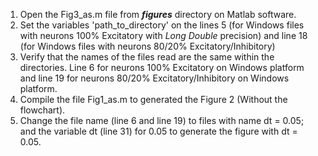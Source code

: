 1. Open the Fig3_as.m file from **_figures_** directory on Matlab software.
2. Set the variables 'path_to_directory' on the lines 5 (for Windows files with neurons 100% Excitatory with _Long Double_ precision) and line 18 (for Windows files with neurons 80/20% Excitatory/Inhibitory)
3. Verify that the names of the files read are the same within the directories. Line 6 for neurons 100% Excitatory on Windows platform and line 19 for neurons 80/20% Excitatory/Inhibitory on Windows platform.
4. Compile the file Fig1_as.m to generated the Figure 2 (Without the flowchart).
5. Change the file name (line 6 and line 19) to files with name dt = 0.05; and the variable dt (line 31) for 0.05 to generate the figure with dt = 0.05.
